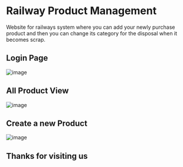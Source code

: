 # Railway Product Management
Website for railways system where you can add your newly purchase product and then you can change its category for the disposal when it becomes scrap.
## Login Page
![image](https://github.com/0203nilesh/RailwayProductSorter/assets/95562518/d0a3719a-fad4-4133-8efe-1ef512d45cd5)

## All Product View
![image](https://github.com/0203nilesh/RailwayProductSorter/assets/95562518/96946dd5-dc30-42a6-8ea2-82b573204e9b)

## Create a new Product
![image](https://github.com/0203nilesh/RailwayProductSorter/assets/95562518/485fb989-00bd-4122-9e2f-6b3941aacd4e)

## Thanks for visiting us
